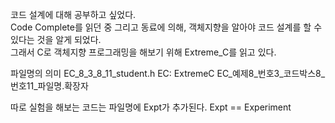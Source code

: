 코드 설계에 대해 공부하고 싶었다.  
Code Complete를 읽던 중 그리고 동료에 의해, 객체지향을 알아야 코드 설계를 할 수 있다는 것을 알게 되었다.  
그래서 C로 객체지향 프로그래밍을 해보기 위해 Extreme_C를 읽고 있다.

파일명의 의미
EC_8_3_8_11_student.h 
EC: ExtremeC
EC_예제8_번호3_코드박스8_번호11_파일명.확장자

따로 실험을 해보는 코드는 파일명에 Expt가 추가된다.
Expt == Experiment